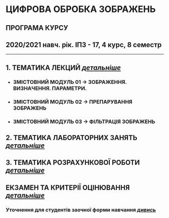 # **ЦИФРОВА ОБРОБКА ЗОБРАЖЕНЬ**
## ПРОГРАМА КУРСУ
## 2020/2021 навч. рік. ІПЗ - 17, 4 курс, 8 семестр
___
##  1. **ТЕМАТИКА ЛЕКЦИЙ** [***детальніше***](/_LEC_/Lec_Common.md)
* ### ЗМІСТОВНИЙ МОДУЛЬ 01 -> ЗОБРАЖЕННЯ. ВИЗНАЧЕННЯ. ПАРАМЕТРИ.
* ### ЗМІСТОВНИЙ МОДУЛЬ 02 -> ПРЕПАРУВАННЯ ЗОБРАЖЕНЬ
* ### ЗМІСТОВНИЙ МОДУЛЬ 03 -> ФІЛЬТРАЦІЯ ЗОБРАЖЕНЬ  

##  2. **ТЕМАТИКА ЛАБОРАТОРНИХ ЗАНЯТЬ** [***детальніше***](/_LAB_/Lab_Works_Common.md)
##  3. **ТЕМАТИКА РОЗРАХУНКОВОЇ РОБОТИ** [***детальніше***](/Individ_Settlement_Work/Tasks.md)

## ЕКЗАМЕН ТА КРИТЕРІЇ ОЦІНЮВАННЯ [***детальніше***](/_EXAM_/Exam_Common.md)

### **Уточнення для студентів заочної форми навчання** [***дивись***](/READMEz.md)
